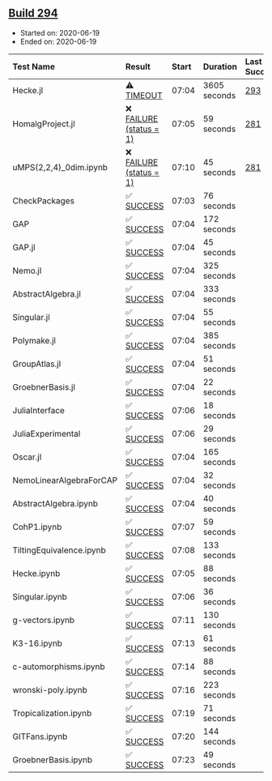 ## [Build 294](https://oscarci.mathematik.uni-kl.de/job/oscar-stable/294/)

* Started on: 2020-06-19
* Ended on: 2020-06-19

| Test Name    | Result | Start | Duration | Last Success | First Failure |
|:-------------|:-------|:------|:---------|:-------------|:--------------|
| Hecke.jl | ⚠ [TIMEOUT](https://oscarci.mathematik.uni-kl.de/job/oscar-stable/294/artifact/logs/build-294/Hecke.jl.log) | 07:04 | 3605 seconds | [293](https://oscarci.mathematik.uni-kl.de/job/oscar-stable/293/) | [294](https://oscarci.mathematik.uni-kl.de/job/oscar-stable/294/) |
| HomalgProject.jl | ❌ [FAILURE (status = 1)](https://oscarci.mathematik.uni-kl.de/job/oscar-stable/294/artifact/logs/build-294/HomalgProject.jl.log) | 07:05 | 59 seconds | [281](https://oscarci.mathematik.uni-kl.de/job/oscar-stable/281/) | [282](https://oscarci.mathematik.uni-kl.de/job/oscar-stable/282/) |
| uMPS(2,2,4)_0dim.ipynb | ❌ [FAILURE (status = 1)](https://oscarci.mathematik.uni-kl.de/job/oscar-stable/294/artifact/logs/build-294/uMPS-2-2-4-_0dim.ipynb.log) | 07:10 | 45 seconds | [281](https://oscarci.mathematik.uni-kl.de/job/oscar-stable/281/) | [282](https://oscarci.mathematik.uni-kl.de/job/oscar-stable/282/) |
| CheckPackages | ✅ [SUCCESS](https://oscarci.mathematik.uni-kl.de/job/oscar-stable/294/artifact/logs/build-294/CheckPackages.log) | 07:03 | 76 seconds |  |  |
| GAP | ✅ [SUCCESS](https://oscarci.mathematik.uni-kl.de/job/oscar-stable/294/artifact/logs/build-294/GAP.log) | 07:04 | 172 seconds |  |  |
| GAP.jl | ✅ [SUCCESS](https://oscarci.mathematik.uni-kl.de/job/oscar-stable/294/artifact/logs/build-294/GAP.jl.log) | 07:04 | 45 seconds |  |  |
| Nemo.jl | ✅ [SUCCESS](https://oscarci.mathematik.uni-kl.de/job/oscar-stable/294/artifact/logs/build-294/Nemo.jl.log) | 07:04 | 325 seconds |  |  |
| AbstractAlgebra.jl | ✅ [SUCCESS](https://oscarci.mathematik.uni-kl.de/job/oscar-stable/294/artifact/logs/build-294/AbstractAlgebra.jl.log) | 07:04 | 333 seconds |  |  |
| Singular.jl | ✅ [SUCCESS](https://oscarci.mathematik.uni-kl.de/job/oscar-stable/294/artifact/logs/build-294/Singular.jl.log) | 07:04 | 55 seconds |  |  |
| Polymake.jl | ✅ [SUCCESS](https://oscarci.mathematik.uni-kl.de/job/oscar-stable/294/artifact/logs/build-294/Polymake.jl.log) | 07:04 | 385 seconds |  |  |
| GroupAtlas.jl | ✅ [SUCCESS](https://oscarci.mathematik.uni-kl.de/job/oscar-stable/294/artifact/logs/build-294/GroupAtlas.jl.log) | 07:04 | 51 seconds |  |  |
| GroebnerBasis.jl | ✅ [SUCCESS](https://oscarci.mathematik.uni-kl.de/job/oscar-stable/294/artifact/logs/build-294/GroebnerBasis.jl.log) | 07:04 | 22 seconds |  |  |
| JuliaInterface | ✅ [SUCCESS](https://oscarci.mathematik.uni-kl.de/job/oscar-stable/294/artifact/logs/build-294/JuliaInterface.log) | 07:06 | 18 seconds |  |  |
| JuliaExperimental | ✅ [SUCCESS](https://oscarci.mathematik.uni-kl.de/job/oscar-stable/294/artifact/logs/build-294/JuliaExperimental.log) | 07:06 | 29 seconds |  |  |
| Oscar.jl | ✅ [SUCCESS](https://oscarci.mathematik.uni-kl.de/job/oscar-stable/294/artifact/logs/build-294/Oscar.jl.log) | 07:04 | 165 seconds |  |  |
| NemoLinearAlgebraForCAP | ✅ [SUCCESS](https://oscarci.mathematik.uni-kl.de/job/oscar-stable/294/artifact/logs/build-294/NemoLinearAlgebraForCAP.log) | 07:04 | 32 seconds |  |  |
| AbstractAlgebra.ipynb | ✅ [SUCCESS](https://oscarci.mathematik.uni-kl.de/job/oscar-stable/294/artifact/logs/build-294/AbstractAlgebra.ipynb.log) | 07:04 | 40 seconds |  |  |
| CohP1.ipynb | ✅ [SUCCESS](https://oscarci.mathematik.uni-kl.de/job/oscar-stable/294/artifact/logs/build-294/CohP1.ipynb.log) | 07:07 | 59 seconds |  |  |
| TiltingEquivalence.ipynb | ✅ [SUCCESS](https://oscarci.mathematik.uni-kl.de/job/oscar-stable/294/artifact/logs/build-294/TiltingEquivalence.ipynb.log) | 07:08 | 133 seconds |  |  |
| Hecke.ipynb | ✅ [SUCCESS](https://oscarci.mathematik.uni-kl.de/job/oscar-stable/294/artifact/logs/build-294/Hecke.ipynb.log) | 07:05 | 88 seconds |  |  |
| Singular.ipynb | ✅ [SUCCESS](https://oscarci.mathematik.uni-kl.de/job/oscar-stable/294/artifact/logs/build-294/Singular.ipynb.log) | 07:06 | 36 seconds |  |  |
| g-vectors.ipynb | ✅ [SUCCESS](https://oscarci.mathematik.uni-kl.de/job/oscar-stable/294/artifact/logs/build-294/g-vectors.ipynb.log) | 07:11 | 130 seconds |  |  |
| K3-16.ipynb | ✅ [SUCCESS](https://oscarci.mathematik.uni-kl.de/job/oscar-stable/294/artifact/logs/build-294/K3-16.ipynb.log) | 07:13 | 61 seconds |  |  |
| c-automorphisms.ipynb | ✅ [SUCCESS](https://oscarci.mathematik.uni-kl.de/job/oscar-stable/294/artifact/logs/build-294/c-automorphisms.ipynb.log) | 07:14 | 88 seconds |  |  |
| wronski-poly.ipynb | ✅ [SUCCESS](https://oscarci.mathematik.uni-kl.de/job/oscar-stable/294/artifact/logs/build-294/wronski-poly.ipynb.log) | 07:16 | 223 seconds |  |  |
| Tropicalization.ipynb | ✅ [SUCCESS](https://oscarci.mathematik.uni-kl.de/job/oscar-stable/294/artifact/logs/build-294/Tropicalization.ipynb.log) | 07:19 | 71 seconds |  |  |
| GITFans.ipynb | ✅ [SUCCESS](https://oscarci.mathematik.uni-kl.de/job/oscar-stable/294/artifact/logs/build-294/GITFans.ipynb.log) | 07:20 | 144 seconds |  |  |
| GroebnerBasis.ipynb | ✅ [SUCCESS](https://oscarci.mathematik.uni-kl.de/job/oscar-stable/294/artifact/logs/build-294/GroebnerBasis.ipynb.log) | 07:23 | 49 seconds |  |  |
